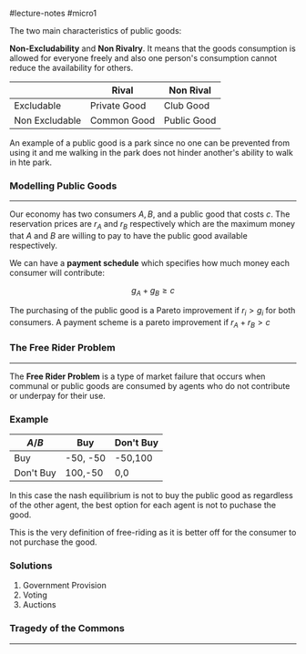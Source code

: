 #lecture-notes #micro1 

The two main characteristics of public goods: 

**Non-Excludability** and **Non Rivalry**. It means that the goods consumption is allowed for everyone freely and also one person's consumption cannot reduce the availability for others. 

|                | Rival        | Non Rival   |
| -------------- | ------------ | ----------- |
| Excludable     | Private Good | Club Good   |
| Non Excludable | Common Good  | Public Good |

An example of a public good is a park since no one can be prevented from using it and me walking in the park does not hinder another's ability to walk in hte park.

### Modelling Public Goods
--- 
Our economy has two consumers $A,B$, and a public good that costs $c$. The reservation prices are $r_{A}$ and $r_{B}$ respectively which are the maximum money that $A$ and $B$ are willing to pay to have the public good available respectively. 

We can have a **payment schedule** which specifies how much money each consumer will contribute: 

$$g_{A} + g_{B} \ge c$$

The purchasing of the public good is a Pareto improvement if $r_{i} > g_{i}$ for both consumers. A payment scheme is a pareto improvement if $r_{A} + r_{B} > c$

### The Free Rider Problem 
---
The **Free Rider Problem** is a type of market failure that occurs when communal or public goods are consumed by agents who do not contribute or underpay for their use.

### Example 

| $A / B$   | Buy      | Don't Buy |
| --------- | -------- | --------- |
| Buy       | -50, -50 | -50,100   |
| Don't Buy | 100,-50  | 0,0       |

In this case the nash equilibrium is not to buy the public good as regardless of the other agent, the best option for each agent is not to puchase the good. 

This is the very definition of free-riding as it is better off for the consumer to not purchase the good.
### Solutions 
1. Government Provision
2. Voting
3. Auctions 

### Tragedy of the Commons
---
